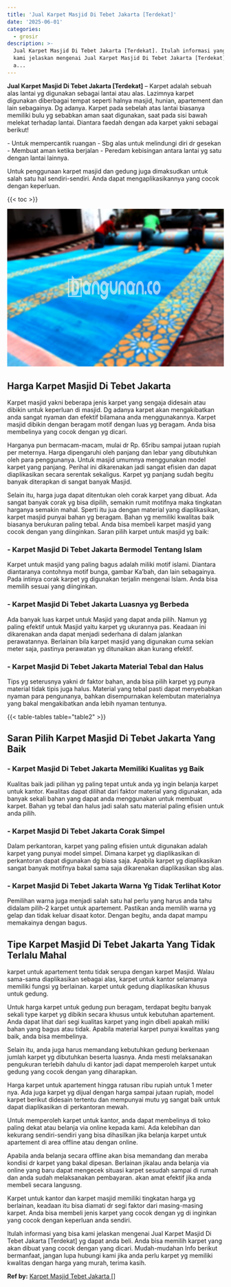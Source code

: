 ```yaml
---
title: 'Jual Karpet Masjid Di Tebet Jakarta [Terdekat]'
date: '2025-06-01'
categories:
  - grosir
description: >-
  Jual Karpet Masjid Di Tebet Jakarta [Terdekat]. Itulah informasi yang bisa
  kami jelaskan mengenai Jual Karpet Masjid Di Tebet Jakarta [Terdekat] yg dapat
  a...
---
```


**Jual Karpet Masjid Di Tebet Jakarta \[Terdekat\]** – Karpet adalah sebuah alas lantai yg digunakan sebagai lantai atau alas. Lazimnya karpet digunakan diberbagai tempat seperti halnya masjid, hunian, apartement dan lain sebagainya. Dg adanya. Karpet pada sebelah atas lantai biasanya memiliki bulu yg sebabkan aman saat digunakan, saat pada sisi bawah melekat terhadap lantai. Diantara faedah dengan ada karpet yakni sebagai berikut!

\- Untuk mempercantik ruangan - Sbg alas untuk melindungi diri dr gesekan - Membuat aman ketika berjalan - Peredam kebisingan antara lantai yg satu dengan lantai lainnya.

Untuk penggunaan karpet masjid dan gedung juga dimaksudkan untuk salah satu hal sendiri-sendiri. Anda dapat mengaplikasikannya yang cocok dengan keperluan.

{{< toc >}}

![Jual Karpet Masjid Di Tebet Jakarta [Terdekat]](/images/grosir-karpet-murah-32.png)

## Harga Karpet Masjid Di Tebet Jakarta

Karpet masjid yakni beberapa jenis karpet yang sengaja didesain atau dibikin untuk keperluan di masjid. Dg adanya karpet akan mengakibatkan anda sangat nyaman dan efektif bilamana anda menggunakannya. Karpet masjid dibikin dengan beragam motif dengan luas yg beragam. Anda bisa membelinya yang cocok dengan yg dicari.

Harganya pun bermacam-macam, mulai dr Rp. 65ribu sampai jutaan rupiah per meternya. Harga dipengaruhi oleh panjang dan lebar yang dibutuhkan oleh para penggunanya. Untuk masjid umumnya menggunakan model karpet yang panjang. Perihal ini dikarenakan jadi sangat efisien dan dapat diaplikasikan secara serentak sekaligus. Karpet yg panjang sudah begitu banyak diterapkan di sangat banyak Masjid.

Selain itu, harga juga dapat ditentukan oleh corak karpet yang dibuat. Ada sangat banyak corak yg bisa dipilih, semakin rumit motifnya maka tingkatan harganya semakin mahal. Sperti itu jua dengan material yang diaplikasikan, karpet masjid punyai bahan yg beragam. Bahan yg memiliki kwalitas baik biasanya berukuran paling tebal. Anda bisa membeli karpet masjid yang cocok dengan yang diinginkan. Saran pilih karpet untuk masjid yg baik:

### \- Karpet Masjid Di Tebet Jakarta Bermodel Tentang Islam

Karpet untuk masjid yang paling bagus adalah miliki motif islami. Diantara diantaranya contohnya motif bunga, gambar Ka’bah, dan lain sebagainya. Pada intinya corak karpet yg digunakan terjalin mengenai Islam. Anda bisa memilih sesuai yang diinginkan.

### \- Karpet Masjid Di Tebet Jakarta Luasnya yg Berbeda

Ada banyak luas karpet untuk Masjid yang dapat anda pilih. Namun yg paling efektif untuk Masjid yaitu karpet yg ukurannya pas. Keadaan ini dikarenakan anda dapat menjadi sederhana di dalam jalankan perawatannya. Berlainan bila karpet masjid yang digunakan cuma sekian meter saja, pastinya perawatan yg ditunaikan akan kurang efektif.

### \- Karpet Masjid Di Tebet Jakarta Material Tebal dan Halus

Tips yg seterusnya yakni dr faktor bahan, anda bisa pilih karpet yg punya material tidak tipis juga halus. Material yang tebal pasti dapat menyebabkan nyaman para pengunanya, bahkan disempurnakan kelembutan materialnya yang bakal mengakibatkan anda lebih nyaman tentunya.

{{< table-tables table="table2" >}}

## Saran Pilih Karpet Masjid Di Tebet Jakarta Yang Baik

### \- Karpet Masjid Di Tebet Jakarta Memiliki Kualitas yg Baik

Kualitas baik jadi pilihan yg paling tepat untuk anda yg ingin belanja karpet untuk kantor. Kwalitas dapat dilihat dari faktor material yang digunakan, ada banyak sekali bahan yang dapat anda menggunakan untuk membuat karpet. Bahan yg tebal dan halus jadi salah satu material paling efisien untuk anda pilih.

### \- Karpet Masjid Di Tebet Jakarta Corak Simpel

Dalam perkantoran, karpet yang paling efisien untuk digunakan adalah karpet yang punyai model simpel. Dimana karpet yg diaplikasikan di perkantoran dapat digunakan dg biasa saja. Apabila karpet yg diaplikasikan sangat banyak motifnya bakal sama saja dikarenakan diaplikasikan sbg alas.

### \- Karpet Masjid Di Tebet Jakarta Warna Yg Tidak Terlihat Kotor

Pemilihan warna juga menjadi salah satu hal perlu yang harus anda tahu didalam pilih-2 karpet untuk apartement. Pastikan anda memilih warna yg gelap dan tidak keluar disaat kotor. Dengan begitu, anda dapat mampu memakainya dengan bagus.

## Tipe Karpet Masjid Di Tebet Jakarta Yang Tidak Terlalu Mahal

karpet untuk apartement tentu tidak serupa dengan karpet Masjid. Walau sama-sama diaplikasikan sebagai alas, karpet untuk kantor selamanya memiliki fungsi yg berlainan. karpet untuk gedung diaplikasikan khusus untuk gedung.

Untuk harga karpet untuk gedung pun beragam, terdapat begitu banyak sekali type karpet yg dibikin secara khusus untuk kebutuhan apartement. Anda dapat lihat dari segi kualitas karpet yang ingin dibeli apakah miliki bahan yang bagus atau tidak. Apabila material karpet punyai kwalitas yang baik, anda bisa membelinya.

Selain itu, anda juga harus memandang kebutuhkan gedung berkenaan jumlah karpet yg dibutuhkan beserta luasnya. Anda mesti melaksanakan pengukuran terlebih dahulu di kantor jadi dapat memperoleh karpet untuk gedung yang cocok dengan yang diharapkan.

Harga karpet untuk apartement hingga ratusan ribu rupiah untuk 1 meter nya. Ada juga karpet yg dijual dengan harga sampai jutaan rupiah, model karpet berikut didesain tertentu dan mempunyai mutu yg sangat baik untuk dapat diaplikasikan di perkantoran mewah.

Untuk memperoleh karpet untuk kantor, anda dapat membelinya di toko paling dekat atau belanja via online kepada kami. Ada kelebihan dan kekurang sendiri-sendiri yang bisa dihasilkan jika belanja karpet untuk apartement di area offline atau dengan online.

Apabila anda belanja secara offline akan bisa memandang dan meraba kondisi dr karpet yang bakal dipesan. Berlainan jikalau anda belanja via online yang baru dapat mengecek situasi karpet sesudah sampai di rumah dan anda sudah melaksanakan pembayaran. akan amat efektif jika anda membeli secara langusng.

Karpet untuk kantor dan karpet masjid memiliki tingkatan harga yg berlainan, keadaan itu bisa diamati dr segi faktor dari masing-masing karpet. Anda bisa membeli jenis karpet yang cocok dengan yg di inginkan yang cocok dengan keperluan anda sendiri.

Itulah informasi yang bisa kami jelaskan mengenai Jual Karpet Masjid Di Tebet Jakarta \[Terdekat\] yg dapat anda beli. Anda bisa memilih karpet yang akan dibuat yang cocok dengan yang dicari. Mudah-mudahan Info berikut bermanfaat, jangan lupa hubungi kami jika anda perlu karpet yg memiliki kwalitas dengan harga yang murah, terima kasih.

**Ref by:**  [Karpet Masjid Tebet Jakarta []](https://id.wikipedia.org/wiki/Karpet)

